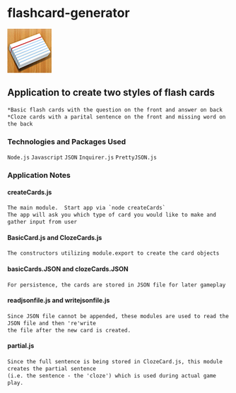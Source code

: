# flashcard-generator
![Flash Card Generator](flashcards.png)
## Application to create two styles of flash cards
    *Basic flash cards with the question on the front and answer on back
    *Cloze cards with a parital sentence on the front and missing word on the back
### Technologies and Packages Used
`Node.js`  `Javascript`  `JSON`  `Inquirer.js`  `PrettyJSON.js`
### Application Notes
#### createCards.js 
    The main module.  Start app via `node createCards`
    The app will ask you which type of card you would like to make and gather input from user
#### BasicCard.js and ClozeCards.js
    The constructors utilizing module.export to create the card objects
#### basicCards.JSON and clozeCards.JSON
    For persistence, the cards are stored in JSON file for later gameplay
#### readjsonfile.js and writejsonfile.js
    Since JSON file cannot be appended, these modules are used to read the JSON file and then 're'write
    the file after the new card is created.
#### partial.js
    Since the full sentence is being stored in ClozeCard.js, this module creates the partial sentence
    (i.e. the sentence - the 'cloze') which is used during actual game play.

